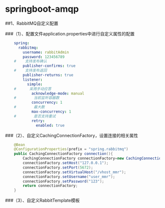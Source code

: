 # springboot-amqp
##1、RabbitMQ自定义配置

###（1）、配置文件application.properties中进行自定义属性的配置
```yml
    spring:
      rabbitmq:
        username: rabbitAdmin
        password: 123456789
    #    支持发布确认
        publisher-confirms: true
    #    支持发布返回
        publisher-returns: true
        listener:
          simple:
    #      采用手动应答
            acknowledge-mode: manual
    #        当前监听容器数
            concurrency: 1
    #        最大数
            max-concurrency: 1
    #        是否支持重试
            retry:
              enabled: true
```
###（2）、自定义CachingConnectionFactory，设置连接的相关属性
```java
    @Bean
    @ConfigurationProperties(prefix = "spring.rabbitmq")
    public CachingConnectionFactory connection(){
        CachingConnectionFactory connectionFactory=new CachingConnectionFactory();
        connectionFactory.setHost("127.0.0.1");
        connectionFactory.setPort(5672);
        connectionFactory.setVirtualHost("/vhost_mmr");
        connectionFactory.setUsername("user_mmr");
        connectionFactory.setPassword("123");
        return connectionFactory;
    }
```
###（3）、自定义RabbitTemplate模板

